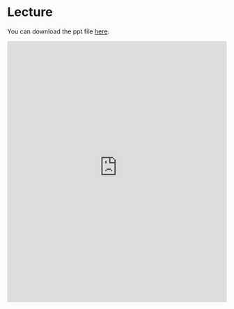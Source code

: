 # Lecture

You can download the ppt file [here](https://thelogicalgrammar.github.io/ESSLLI22_langevo/Lecture1.pptx).

<iframe src='https://thelogicalgrammar.github.io/ESSLLI22_langevo/Lecture1.pdf' width='100%' height='600px' frameborder='0'>
